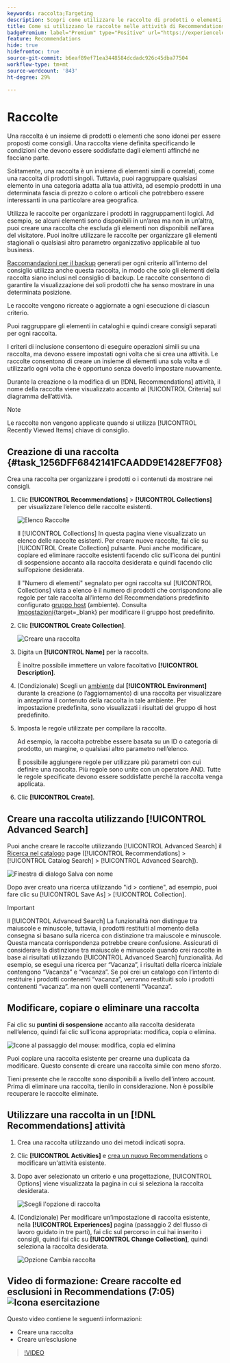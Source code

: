 ```yaml
---
keywords: raccolta;Targeting
description: Scopri come utilizzare le raccolte di prodotti o elementi in [!DNL Target Recommendations].
title: Come si utilizzano le raccolte nelle attività di Recommendations?
badgePremium: label="Premium" type="Positive" url="https://experienceleague.adobe.com/docs/target/using/introduction/intro.html?lang=en#premium newtab=true" tooltip="Vedi cosa è incluso in Target Premium."
feature: Recommendations
hide: true
hidefromtoc: true
source-git-commit: b6eaf89ef71ea3448584dcdadc926c45dba77504
workflow-type: tm+mt
source-wordcount: '843'
ht-degree: 29%

---
```


# Raccolte

Una raccolta è un insieme di prodotti o elementi che sono idonei per essere proposti come consigli. Una raccolta viene definita specificando le condizioni che devono essere soddisfatte dagli elementi affinché ne facciano parte.

Solitamente, una raccolta è un insieme di elementi simili o correlati, come una raccolta di prodotti singoli. Tuttavia, puoi raggruppare qualsiasi elemento in una categoria adatta alla tua attività, ad esempio prodotti in una determinata fascia di prezzo o colore o articoli che potrebbero essere interessanti in una particolare area geografica.

Utilizza le raccolte per organizzare i prodotti in raggruppamenti logici. Ad esempio, se alcuni elementi sono disponibili in un’area ma non in un’altra, puoi creare una raccolta che escluda gli elementi non disponibili nell’area del visitatore. Puoi inoltre utilizzare le raccolte per organizzare gli elementi stagionali o qualsiasi altro parametro organizzativo applicabile al tuo business.

[Raccomandazioni per il backup](/help/main/c-recommendations/c-algorithms/backup-recs.md) generati per ogni criterio all&#39;interno del consiglio utilizza anche questa raccolta, in modo che solo gli elementi della raccolta siano inclusi nel consiglio di backup. Le raccolte consentono di garantire la visualizzazione dei soli prodotti che ha senso mostrare in una determinata posizione.

Le raccolte vengono ricreate o aggiornate a ogni esecuzione di ciascun criterio.

Puoi raggruppare gli elementi in cataloghi e quindi creare consigli separati per ogni raccolta.

I criteri di inclusione consentono di eseguire operazioni simili su una raccolta, ma devono essere impostati ogni volta che si crea una attività. Le raccolte consentono di creare un insieme di elementi una sola volta e di utilizzarlo ogni volta che è opportuno senza doverlo impostare nuovamente.

Durante la creazione o la modifica di un [!DNL Recommendations] attività, il nome della raccolta viene visualizzato accanto al [!UICONTROL Criteria] sul diagramma dell’attività.

>[!NOTE]
>
>Le raccolte non vengono applicate quando si utilizza [!UICONTROL Recently Viewed Items] chiave di consiglio.

## Creazione di una raccolta {#task_1256DFF6842141FCAADD9E1428EF7F08}

Crea una raccolta per organizzare i prodotti o i contenuti da mostrare nei consigli.

1. Clic **[!UICONTROL Recommendations]** > **[!UICONTROL Collections]** per visualizzare l’elenco delle raccolte esistenti.

   ![Elenco Raccolte](assets/collections-list.png)

   Il [!UICONTROL Collections] In questa pagina viene visualizzato un elenco delle raccolte esistenti. Per creare nuove raccolte, fai clic su [!UICONTROL Create Collection] pulsante. Puoi anche modificare, copiare ed eliminare raccolte esistenti facendo clic sull’icona dei puntini di sospensione accanto alla raccolta desiderata e quindi facendo clic sull’opzione desiderata.

   Il &quot;Numero di elementi&quot; segnalato per ogni raccolta sul [!UICONTROL Collections] vista a elenco è il numero di prodotti che corrispondono alle regole per tale raccolta all’interno del Recommendations predefinito configurato [gruppo host](/help/main/administrating-target/hosts.md) (ambiente). Consulta [Impostazioni](https://experienceleague.adobe.com/docs/target-dev/developer/recommendations.html){target=_blank} per modificare il gruppo host predefinito.

1. Clic **[!UICONTROL Create Collection]**.

   ![Creare una raccolta](/help/main/c-recommendations/c-products/assets/create-collection.png)

1. Digita un **[!UICONTROL Name]** per la raccolta.

   È inoltre possibile immettere un valore facoltativo **[!UICONTROL Description]**.

1. (Condizionale) Scegli un [ambiente](/help/main/administrating-target/environments.md) dal **[!UICONTROL Environment]** durante la creazione (o l’aggiornamento) di una raccolta per visualizzare in anteprima il contenuto della raccolta in tale ambiente. Per impostazione predefinita, sono visualizzati i risultati del gruppo di host predefinito.

1. Imposta le regole utilizzate per compilare la raccolta.

   Ad esempio, la raccolta potrebbe essere basata su un ID o categoria di prodotto, un margine, o qualsiasi altro parametro nell’elenco.

   È possibile aggiungere regole per utilizzare più parametri con cui definire una raccolta. Più regole sono unite con un operatore AND. Tutte le regole specificate devono essere soddisfatte perché la raccolta venga applicata.

1. Clic **[!UICONTROL Create]**.

## Creare una raccolta utilizzando [!UICONTROL Advanced Search]

Puoi anche creare le raccolte utilizzando [!UICONTROL Advanced Search] il [Ricerca nel catalogo](/help/main/c-recommendations/c-products/catalog-search.md#save-as) page ([!UICONTROL Recommendations] > [!UICONTROL Catalog Search] > [!UICONTROL Advanced Search]).

![Finestra di dialogo Salva con nome](/help/main/c-recommendations/c-products/assets/save-as.png)

Dopo aver creato una ricerca utilizzando &quot;id > contiene&quot;, ad esempio, puoi fare clic su [!UICONTROL Save As] > [!UICONTROL Collection].

>[!IMPORTANT]
>
>Il [!UICONTROL Advanced Search] La funzionalità non distingue tra maiuscole e minuscole, tuttavia, i prodotti restituiti al momento della consegna si basano sulla ricerca con distinzione tra maiuscole e minuscole. Questa mancata corrispondenza potrebbe creare confusione. Assicurati di considerare la distinzione tra maiuscole e minuscole quando crei raccolte in base ai risultati utilizzando [!UICONTROL Advanced Search] funzionalità. Ad esempio, se esegui una ricerca per “Vacanza”, i risultati della ricerca iniziale contengono “Vacanza” e “vacanza”. Se poi crei un catalogo con l’intento di restituire i prodotti contenenti “vacanza”, verranno restituiti solo i prodotti contenenti “vacanza”. ma non quelli contenenti “Vacanza”.

## Modificare, copiare o eliminare una raccolta

Fai clic su **puntini di sospensione** accanto alla raccolta desiderata nell’elenco, quindi fai clic sull’icona appropriata: modifica, copia o elimina.

![Icone al passaggio del mouse: modifica, copia ed elimina](/help/main/c-recommendations/c-products/assets/hover-icons-new.png)

Puoi copiare una raccolta esistente per crearne una duplicata da modificare. Questo consente di creare una raccolta simile con meno sforzo.

Tieni presente che le raccolte sono disponibili a livello dell’intero account. Prima di eliminare una raccolta, tienilo in considerazione. Non è possibile recuperare le raccolte eliminate.

## Utilizzare una raccolta in un [!DNL Recommendations] attività

1. Crea una raccolta utilizzando uno dei metodi indicati sopra.

1. Clic **[!UICONTROL Activities]** e [crea un nuovo Recommendations](/help/main/c-recommendations/t-create-recs-activity/create-recs-activity.md) o modificare un&#39;attività esistente.

1. Dopo aver selezionato un criterio e una progettazione, [!UICONTROL Options] viene visualizzata la pagina in cui si seleziona la raccolta desiderata.

   ![Scegli l&#39;opzione di raccolta](/help/main/c-recommendations/c-products/assets/choose-collection.png)

1. (Condizionale) Per modificare un’impostazione di raccolta esistente, nella **[!UICONTROL Experiences]** pagina (passaggio 2 del flusso di lavoro guidato in tre parti), fai clic sul percorso in cui hai inserito i consigli, quindi fai clic su **[!UICONTROL Change Collection]**, quindi seleziona la raccolta desiderata.

   ![Opzione Cambia raccolta](/help/main/c-recommendations/c-products/assets/change-collection.png)

## Video di formazione: Creare raccolte ed esclusioni in Recommendations (7:05) ![Icona esercitazione](/help/main/assets/tutorial.png)

Questo video contiene le seguenti informazioni:

* Creare una raccolta
* Creare un’esclusione

>[!VIDEO](https://video.tv.adobe.com/v/27689)